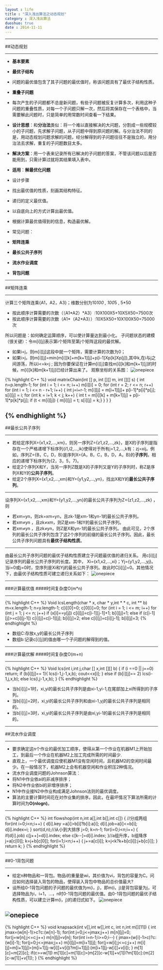 ```yaml
---
layout : life
title : "深入浅出算法之动态规划"
category : 深入浅出算法
duoshuo: true
date : 2014-11-11
---
```

------------

##动态规划

------------

* **基本要素**
 * **最优子结构**
  * 问题的最优值包含了其子问题的最优值时，称该问题具有了最优子结构性质。
 * **重叠子问题**
  * 每次产生的子问题都不总是新问题，有些子问题被反复计算多次，利用这种子问题的重叠性质，对每一个子问题只解一次，然后将其保存在一个表格中，当需要解此问题时，只是简单的用常数时间查看一下结果。
* **设计思想**：和**分治法**类似：将一个难以直接解决的大问题，分割成一些规模较小的子问题，先求解子问题，从子问题中得到原问题的解。与分治法不同的是，用动态规划问题求解的问题，经分解得到的子问题往往不是独立的，用分治法去求解，重复的子问题数目太多。
* **解决方案**：用一个表来记录所有已解决的子问题的答案，不管该问题以后是否能用到，只需计算过就将其结果填入表中。
* **适用**：**解最优化问题**
* 设计步骤
 * 找出最优值的性质，刻画其结构特征。
 * 递归的定义最优值。
 * 以自底向上的方式计算出最优值。
 * 根据计算最优值得到的信息，构造最优解。

* 常见问题：
 * **矩阵连乘**
 * **最长公共子序列**
 * **流水作业调度**
 * **背包问题**
 
--------------

##矩阵连乘

-----------

计算三个矩阵连乘{A1，A2，A3}；维数分别为10*100 , 100*5 , 5*50
* 按此顺序计算需要的次数（（A1*A2）*A3）:10X100X5+10X5X50=7500次
* 按此顺序计算需要的次数（A1*（A2*A3））:10X5X50+10X100X50=75000次

所以问题是：如何确定运算顺序，可以使计算量达到最小化。
子问题状态的建模（很关键）：令m[i][j]表示第i个矩阵至第j个矩阵这段的最优解。
* 如果i=j，则m[i][j]这段中就一个矩阵，需要计算的次数为0；
* 如果i>j，则m[i][j]=min{m[i][k]+m[k+1][j]+p[i-1]Xp[k]Xp[j]},其中k,在i与j之间游荡，所以i<=k<j ;
因为你要保证在计算m[i][j]查找m[i][k]和m[k+1][j]的时候，m[i][k]和m[k+1][j]已经计算出来了。
观察坐标的关系图：
![onepiece](/life/picture/dongtai1.png)

 {% highlight C++ %}
void matrixChain(int [] p, int [][] m, int [][] s)
   {
      int n=p.length-1;
      for (int i = 1; i <= n; i++) m[i][i] = 0;
      for (int r = 2; r <= n; r++)
         for (int i = 1; i <= n - r+1; i++) {
            int j=i+r-1;
            m[i][j] = m[i+1][j]+ p[i-1]*p[i]*p[j];
            s[i][j] = i;
            for (int k = i+1; k < j; k++) {
               int t = m[i][k] + m[k+1][j] + p[i-1]*p[k]*p[j];
               if (t < m[i][j]) {
                 m[i][j] = t;
                 s[i][j] = k;}
               }
            }
   }

{% endhighlight %}
-----------

##最长公共子序列

---------------

* 若给定序列X={x1,x2,…,xm}，则另一序列Z={z1,z2,…,zk}，是X的子序列是指存在一个严格递增下标序列{i1,i2,…,ik}使得对于所有j=1,2,…,k有：zj=xij。例如，序列Z={B，C，D，B}是序列X={A，B，C，B，D，A，B}的**子序列**，相应的递增下标序列为{2，3，5，7}。
* 给定2个序列X和Y，当另一序列Z既是X的子序列又是Y的子序列时，称Z是序列X和Y的**公共子序列**。
* 给定2个序列X={x1,x2,…,xm}和Y={y1,y2,…,yn}，找出X和Y的**最长公共子序列**。 

--------------------

设序列X={x1,x2,…,xm}和Y={y1,y2,…,yn}的最长公共子序列为Z={z1,z2,…,zk} ，则
* 若xm=yn，则zk=xm=yn，且zk-1是xm-1和yn-1的最长公共子序列。
* 若xm≠yn ，且zk≠xm，则Z是xm-1和Y的最长公共子序列。
* 若xm≠yn ，且zk≠yn，则Z是X和yn-1的最长公共子序列。
由此可见，2个序列的最长公共子序列包含了这2个序列的前缀的最长公共子序列。因此，最长公共子序列问题具有**最优子结构性质**。 

-------------

由最长公共子序列问题的最优子结构性质建立子问题最优值的递归关系。
用c[i][j]记录序列的最长公共子序列的长度。其中， Xi={x1,x2,…,xi}；Yj={y1,y2,…,yj}。当i=0或j=0时，空序列是Xi和Yj的最长公共子序列。故此时C[i][j]=0。其他情况下，由最优子结构性质可建立递归关系如下：
![onepiece](/life/picture/dongtai2.png)

------------

###计算最优值
####时间复杂度O(m*n)

------------

 {% highlight C++ %}
Void lcsLength(char * x, char * y,int * * c, int ** b)
m=x.length-1;
n=y.length-1;
c[i][0]=0; c[0][i]=0;
for (int i = 1; i <= m; i++)
   for (int j = 1; j <= n; j++) 
      if (x[i]==y[j]) 
          c[i][j]=c[i-1][j-1]+1;
          b[i][j]=1;
       else if (c[i-1][j]>=c[i][j-1]) 
          c[i][j]=c[i-1][j];
          b[i][j]=2;
      else 
           c[i][j]=c[i][j-1];
           b[i][j]=3;
{% endhighlight %}

* 数组C:存放x,y的最长公共子序列
* 数组b:记录c[i][j]的值由哪一个子问题的解得到的值。

-------------

###计算最优解
####时间复杂度O(m+n)

-------------
 {% highlight C++ %}
Void  lcs(int i,int j,char [] x,int [][] b)
   {
      if (i ==0 || j==0) return;
      if (b[i][j]== 1){
        lcs(i-1,j-1,x,b);
        cout<<x[i];
        }
      else if (b[i][j]== 2) lcs(i-1,j,x,b);
        else lcs(i,j-1,x,b);
   }
{% endhighlight %}

* 当b[i][j]=1时，xi,yi的最长公共子序列是由xi-1,yi-1,在尾部加上xi所得到的子序列。
* 当b[i][j]=2时，xi,yi的最长公共子序列和由xi-1,yj的最长公共子序列是相同的。
* 当b[i][j]=3时，xi,yi的最长公共子序列是由xi,yi-1的最长公共子序列是相同的。

--------------------

##流水作业调度

---------------------

* 要求确定这n个作业的最优加工顺序，使得从第一个作业在机器M1上开始加工，到最后一个作业在机器M2上加工完成所需的时间最少.
* 直观上，一个最优调度应使机器M1没有空闲时间，且机器M2的空闲时间最少。在一般情况下，机器M2上会有机器空闲和作业积压2种情况。
* 流水作业调度问题的Johnson算法：
 * 将N1中作业依ai的非减序排序；
 * 将N2中作业依bi的非增序排序；
 * N1中作业接N2中作业构成满足Johnson法则的最优调度。
* 算法的主要计算时间花在对作业集的排序。因此，在最坏情况下算法所需的计算时间为**O(nlogn)**。


-------------
 {% highlight C++ %}
int flowshop(int n,int a[],int b[],int c[]) 
{	//分成两组
	for(int i=0;i<n;i++)
     {    d[i].key =a[i]>b[i]?b[i]:a[i];
          d[i].job=a[i]<=b[i];
          d[i].index=i;
    }
    sort(d,n);//从小到大排序
     j=0;  k=n-1; 
    for(i=0;i<n;i++)
    {    if(d[i].job)	c[j++]=d[i].index;
         else                 c[k--]=d[i].index;
     }//a组升序，b组降序
    j=a[c[0]];  k=j+b[c[0]];
    for(i=1;i<n;i++)
     {     j+=a[c[i]];
           k=j<k?k+b[c[i]]:j+b[c[i]];
      }
	return k;
}
{% endhighlight %}

----------------------

##0-1背包问题

-----------------------
* 给定n种物品和一背包。物品i的重量是wi，其价值为vi，背包的容量为C。问应如何选择装入背包的物品，使得装入背包中物品的总价值最大?
* 设所给0-1背包问题的子问题的最优值为m(i，j)，即m(i，j)是背包容量为j，可选择物品为i，i+1，…，n时0-1背包问题的最优值。由0-1背包问题的最优子结构性质，可以建立计算m(i，j)的递归式如下。
![onepiece](/life/picture/dongtai3.png)

![onepiece](/life/picture/dongtai4.jpg)
-------------
 {% highlight C++ %}
void knapsack(int v[],int w[],int c, int n,int m[][11])
{      int jmax=(w[n]-1)>c?c:(w[n]-1);
       for(int j=0;j<=jmax;j++) m[n][j]=0;
       for(j=w[n];j<=c;j++) m[n][j]=v[n]; 
       for(int i=n-1;i>=0;i--)
      {          jmax=(w[i]-1>c)?c:(w[i]-1);
                 for(j=0;j<=jmax;j++) m[i][j]=m[i+1][j];
                 for(j=w[i];j<=c;j++)
                  m[i][j]=m[i+1][j]>(m[i+1][j-w[i]]+v[i])?m[i+1][j]:(m[i+1][j-w[i]]+v[i]);
      }
      m[1][c]=m[2][c];
      if(c>=w[1])
         m[1][c]=m[1][c]>(m[2][c-w[1]]+v[1])?m[1][c]:(m[2][c-w[1]]+v[1]);
}
{% endhighlight %}

----------------------